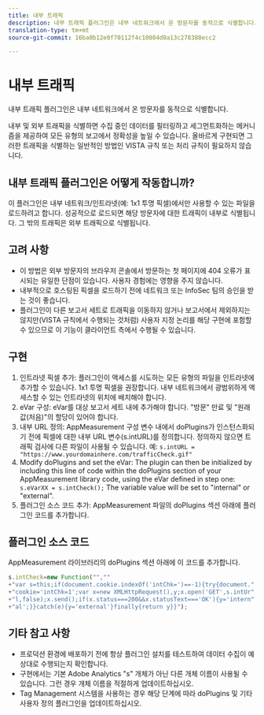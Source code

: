 ```yaml
---
title: 내부 트래픽
description: 내부 트래픽 플러그인은 내부 네트워크에서 온 방문자를 동적으로 식별합니다.
translation-type: tm+mt
source-git-commit: 16ba0b12e0f70112f4c10804d0a13c278388ecc2

---
```



# 내부 트래픽

내부 트래픽 플러그인은 내부 네트워크에서 온 방문자를 동적으로 식별합니다.

내부 및 외부 트래픽을 식별하면 수집 중인 데이터를 필터링하고 세그먼트화하는 메커니즘을 제공하여 모든 유형의 보고에서 정확성을 높일 수 있습니다. 올바르게 구현되면 그러한 트래픽을 식별하는 일반적인 방법인 VISTA 규칙 또는 처리 규칙이 필요하지 않습니다.

## 내부 트래픽 플러그인은 어떻게 작동합니까?

이 플러그인은 내부 네트워크/인트라넷(예: 1x1 투명 픽셀)에서만 사용할 수 있는 파일을 로드하려고 합니다. 성공적으로 로드되면 해당 방문자에 대한 트래픽이 내부로 식별됩니다. 그 밖의 트래픽은 외부 트래픽으로 식별됩니다.

## 고려 사항

* 이 방법은 외부 방문자의 브라우저 콘솔에서 방문하는 첫 페이지에 404 오류가 표시되는 유일한 단점이 있습니다. 사용자 경험에는 영향을 주지 않습니다.
* 내부적으로 호스팅된 픽셀을 로드하기 전에 네트워크 또는 InfoSec 팀의 승인을 받는 것이 좋습니다.
* 플러그인이 다른 보고서 세트로 트래픽을 이동하지 않거나 보고서에서 제외하지는 않지만(VISTA 규칙에서 수행되는 것처럼) 사용자 지정 논리를 해당 구현에 포함할 수 있으므로 이 기능이 클라이언트 측에서 수행될 수 있습니다.

## 구현

1. 인트라넷 픽셀 추가: 플러그인이 액세스를 시도하는 모든 유형의 파일을 인트라넷에 추가할 수 있습니다. 1x1 투명 픽셀을 권장합니다. 내부 네트워크에서 광범위하게 액세스할 수 있는 인트라넷의 위치에 배치해야 합니다.
1. eVar 구성: eVar를 대상 보고서 세트 내에 추가해야 합니다. "방문" 만료 및 "원래 값(처음)"의 할당이 있어야 합니다.
1. 내부 URL 정의: AppMeasurement 구성 변수 내에서 doPlugins가 인스턴스화되기 전에 픽셀에 대한 내부 URL 변수(s.intURL)를 정의합니다. 정의하지 않으면 트래픽 검사에 다른 파일이 사용될 수 있습니다. 예: `s.intURL = "https://www.yourdomainhere.com/trafficCheck.gif"`
1. Modify doPlugins and set the eVar: The plugin can then be initialized by including this line of code within the doPlugins section of your AppMeasurement library code, using the eVar defined in step one: `s.eVarXX = s.intCheck();`
The variable value will be set to "internal" or "external".
1. 플러그인 소스 코드 추가: AppMeasurement 파일의 doPlugins 섹션 아래에 플러그인 코드를 추가합니다.

## 플러그인 소스 코드

AppMeasurement 라이브러리의 doPlugins 섹션 아래에 이 코드를 추가합니다.

```JavaScript
s.intCheck=new Function("",""
+"var s=this;if(document.cookie.indexOf('intChk=')==-1){try{document."
+"cookie='intChk=1';var x=new XMLHttpRequest(),y;x.open('GET',s.intUr"
+"l,false);x.send();if(x.status===200&&x.statusText==='OK'){y='intern"
+"al';}}catch(e){y='external'}finally{return y}}");
```

## 기타 참고 사항

* 프로덕션 환경에 배포하기 전에 항상 플러그인 설치를 테스트하여 데이터 수집이 예상대로 수행되는지 확인합니다.
* 구현에서는 기본 Adobe Analytics "s" 개체가 아닌 다른 개체 이름이 사용될 수 있습니다. 그런 경우 개체 이름을 적절하게 업데이트하십시오.
* Tag Management 시스템을 사용하는 경우 해당 단계에 따라 doPlugins 및 기타 사용자 정의 플러그인을 업데이트하십시오.
